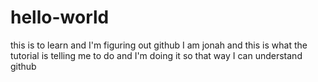 # hello-world
this is to learn and I'm figuring out github
I am jonah and this is what the tutorial is telling me to do and I'm doing it so that way I can understand github

